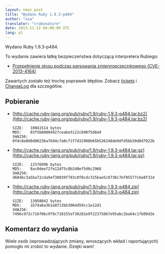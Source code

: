```yaml
---
layout: news_post
title: "Wydano Ruby 1.9.3-p484"
author: "usa"
translator: "crabonature"
date: 2013-11-22 04:00:00 UTC
lang: pl
---
```


Wydano Ruby 1.9.3-p484.

To wydanie zawiera łatkę bezpieczeństwa dotyczącą interpretera Rubiego:

 * [Przepełnienie stosu podczas parsowania zmiennoprzecinkowego (CVE-2013-4164)](/pl/news/2013/11/22/heap-overflow-in-floating-point-parsing-cve-2013-4164/)

Zawartych zostało też trochę poprawek błędów.
Zobacz [tickets](https://bugs.ruby-lang.org/projects/ruby-193/issues?set_filter=1&amp;status_id=5)
i [ChangeLog](http://svn.ruby-lang.org/repos/ruby/tags/v1_9_3_484/ChangeLog) dla szczegółów.

## Pobieranie

* [http://cache.ruby-lang.org/pub/ruby/1.9/ruby-1.9.3-p484.tar.bz2](http://cache.ruby-lang.org/pub/ruby/1.9/ruby-1.9.3-p484.tar.bz2)

      SIZE:   10041514 bytes
      MD5:    03f5b08804927ceabe5122cb90f5d0a9
      SHA256: 0fdc6e860d0023ba7b94c7a0cf1f7d32908b65b526246de9dfd5bb39d0d7922b

* [http://cache.ruby-lang.org/pub/ruby/1.9/ruby-1.9.3-p484.tar.gz](http://cache.ruby-lang.org/pub/ruby/1.9/ruby-1.9.3-p484.tar.gz)

      SIZE:   12576996 bytes
      MD5:    8ac0dee72fe12d75c8b2d0ef5d0c2968
      SHA256: d684bc3a5ba72cda9ef30039f783c0f8cdc325bae5c8738c7bf05577cbe8f31d

* [http://cache.ruby-lang.org/pub/ruby/1.9/ruby-1.9.3-p484.zip](http://cache.ruby-lang.org/pub/ruby/1.9/ruby-1.9.3-p484.zip)

      SIZE:   13958042 bytes
      MD5:    1b74a8a3b1e8f13bb306dd59cc1e12d1
      SHA256: 7496c972c716f0bc9f9c718155ef36281e9f22375867e95abc2ba64c1fb09d2e

## Komentarz do wydania

Wiele osób (wprowadzających zmiany, wnoszących wkład i raportujących) pomogło mi
zrobić to wydanie.
Dzięki wam!

